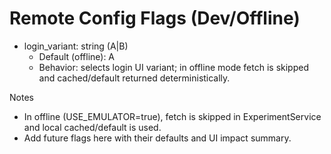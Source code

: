 # Remote Config Flags (Dev/Offline)

- login_variant: string (A|B)
  - Default (offline): A
  - Behavior: selects login UI variant; in offline mode fetch is skipped and cached/default returned deterministically.

Notes
- In offline (USE_EMULATOR=true), fetch is skipped in ExperimentService and local cached/default is used.
- Add future flags here with their defaults and UI impact summary.
